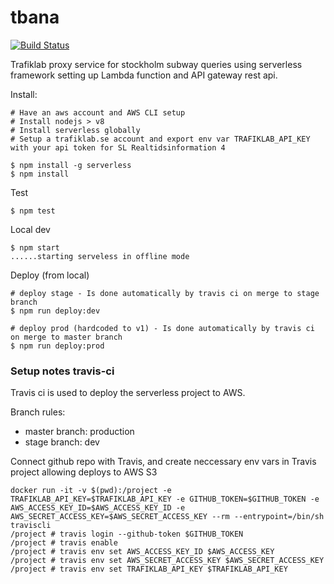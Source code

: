 # tbana
[![Build Status](https://travis-ci.org/oversizedhat/tbana.svg?branch=master)](https://travis-ci.org/oversizedhat/tbana)

Trafiklab proxy service for stockholm subway queries using serverless framework setting up Lambda function and API gateway rest api.

Install:
```
# Have an aws account and AWS CLI setup
# Install nodejs > v8
# Install serverless globally
# Setup a trafiklab.se account and export env var TRAFIKLAB_API_KEY with your api token for SL Realtidsinformation 4

$ npm install -g serverless
$ npm install
```
Test
```
$ npm test
```
Local dev
```
$ npm start
......starting serveless in offline mode
```
Deploy (from local)
```
# deploy stage - Is done automatically by travis ci on merge to stage branch
$ npm run deploy:dev

# deploy prod (hardcoded to v1) - Is done automatically by travis ci on merge to master branch
$ npm run deploy:prod 
```

### Setup notes travis-ci
Travis ci is used to deploy the serverless project to AWS.

Branch rules: 
- master branch: production
- stage branch: dev

Connect github repo with Travis, and create neccessary env vars in Travis project allowing deploys to AWS S3
```
docker run -it -v $(pwd):/project -e TRAFIKLAB_API_KEY=$TRAFIKLAB_API_KEY -e GITHUB_TOKEN=$GITHUB_TOKEN -e AWS_ACCESS_KEY_ID=$AWS_ACCESS_KEY_ID -e AWS_SECRET_ACCESS_KEY=$AWS_SECRET_ACCESS_KEY --rm --entrypoint=/bin/sh traviscli
/project # travis login --github-token $GITHUB_TOKEN
/project # travis enable
/project # travis env set AWS_ACCESS_KEY_ID $AWS_ACCESS_KEY
/project # travis env set AWS_SECRET_ACCESS_KEY $AWS_SECRET_ACCESS_KEY
/project # travis env set TRAFIKLAB_API_KEY $TRAFIKLAB_API_KEY
```